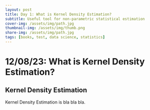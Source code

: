 ```yaml
---
layout: post
title: Day 1: What is Kernel Density Estimation?
subtitle: Useful tool for non-parametric statistical estimation
cover-img: /assets/img/path.jpg
thumbnail-img: /assets/img/thumb.png
share-img: /assets/img/path.jpg
tags: [books, test, data science, statistics]
---
```


# 12/08/23: What is Kernel Density Estimation?

## Kernel Density Estimation

Kernel Density Estimation is bla bla bla. 